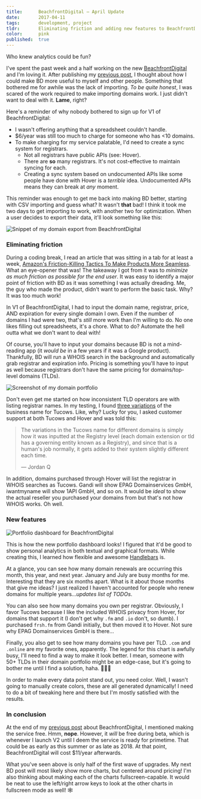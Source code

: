 ```yaml
---
title:      BeachfrontDigital — April Update
date:       2017-04-11
tags:       development, project
tldr:       Eliminating friction and adding new features to BeachfrontDigital.
color:      pink
published:  true
---
```


Who knew analytics could be fun?

I've spent the past week and a half working on the new [BeachfrontDigital](https://beachfront.digital "Manage your domain names with Beachfront.Digital!") and I'm loving it. After publishing my [previous post](/thoughts/2017/roadmap-for-beachfront-digital "Roadmap for BeachfrontDigital, on theWebb.blog"), I thought about how I could make BD more useful to myself and other people. Something that bothered me for awhile was the lack of importing. *To be quite honest*, I was scared of the work required to make importing domains work. I just didn't want to deal with it. **Lame**, right?

Here's a reminder of why nobody bothered to sign up for V1 of BeachfrontDigital:

- I wasn't offering anything that a spreadsheet couldn't handle.
- $6/year was still too much to charge for someone who has <10 domains.
- To make charging for my service palatable, I'd need to create a sync system for registrars.
  - Not all registrars have public APIs (see: Hover).
  - There are **so** many registrars. It's not cost-effective to maintain syncing for each.
  - Creating a sync system based on undocumented APIs like some people have done with Hover is a *terrible* idea. Undocumented APIs means they can break at *any* moment.

This reminder was enough to get me back into making BD better, starting with CSV importing and guess what? It wasn't **that** bad! I think it took me two days to get importing to work, with another two for optimization. When a user decides to export their data, it'll look something like this:

![Snippet of my domain export from BeachfrontDigital](🖼01.png)



### Eliminating friction
During a coding break, I read an article that was sitting in a tab for at least a week, [Amazon's Friction-Killing Tactics To Make Products More Seamless](http://firstround.com/review/amazons-friction-killing-tactics-to-make-products-more-seamless "Amazon article on First Round Review"). What an eye-opener that was! The takeaway I got from it was to *minimize as much friction as possible for the end user*. It was easy to identify a major point of friction with BD as it was something I was actually dreading. Me, the guy who made the product, didn't want to perform the basic task. Why? It was too much work!

In V1 of BeachfrontDigital, I had to input the domain name, registrar, price, AND expiration for every single domain I own. Even if the number of domains I had were two, that's *still* more work than I'm willing to do. No one likes filling out spreadsheets, it's a chore. What to do? Automate the hell outta what we don't want to deal with!

Of course, you'll have to input your domains because BD is not a mind-reading app (it *would be* in a few years if it was a Google product). Thankfully, BD will run a WHOIS search in the background and automatically grab registrar and expiration info. Pricing is something you'll have to input as well because registrars don't have the same pricing for domains/top-level domains (TLDs).

![Screenshot of my domain portfolio](🖼02.jpg)

Don't even get me started on how inconsistent TLD operators are with listing registrar names. In my testing, I found [three variations](https://twitter.com/BeachfrontD/status/848404426557673472 "Screenshot of the hot mess that = TLD operators") of the business name for Tucows. Like, why? Lucky for you, I asked customer support at both Tucows and Hover and was told this:

> The variations in the Tucows name for different domains is simply how it was inputted at the Registry level (each domain extension or tld has a governing entity known as a Registry), and since that is a human's job normally, it gets added to their system slightly different each time.
>
> — Jordan Q

In addition, domains purchased through Hover will list the registrar in WHOIS searches as Tucows. Gandi will show EPAG Domainservices GmbH, iwantmyname will show 1API GmbH, and so on. It would be *ideal* to show the actual reseller you purchased your domains from but that's not how WHOIS works. Oh well.



### New features
![Portfolio dashboard for BeachfrontDigital](🖼03.jpg)

This is how the new portfolio dashboard looks! I figured that it'd be good to show personal analytics in both textual and graphical formats. While creating this, I learned how flexible and awesome [Handlebars](http://handlebarsjs.com "Build semantic templates without frustration!") is.

At a glance, you can see how many domain renewals are occurring this month, this year, and next year. January and July are busy months for me. Interesting that they are six months apart. What is it about those months that give me ideas? I just realized I haven't accounted for people who renew domains for multiple years...*updates list of TODOs*.

You can also see how many domains you own per registrar. Obviously, I favor Tucows because I like the included WHOIS privacy from Hover, for domains that support it (I don't get why `.fm` and `.io` don't, so dumb). I purchased `frsh.fm` from Gandi initially, but then moved it to Hover. Not sure why EPAG Domainservices GmbH is there...

Finally, you also get to see how many domains you have per TLD. `.com` and `.online` are my favorite ones, apparently. The legend for this chart is awfully busy, I'll need to find a way to make it look better. I mean, someone with 50+ TLDs in their domain portfolio might be an edge-case, but it's going to bother me until I find a solution, haha. 🤷🏾‍♂️

In order to make every data point stand out, you need color. Well, I wasn't going to manually create colors, these are all generated dynamically! I need to do a bit of tweaking here and there but I'm mostly satisfied with the results.



### In conclusion
At the end of my [previous post](/thoughts/2017/roadmap-for-beachfront-digital "Roadmap for BeachfrontDigital, on theWebb.blog") about BeachfrontDigital, I mentioned making the service free. Hmm, **nope**. However, it *will* be free during beta, which is whenever I launch V2 until I deem the service is ready for primetime. That could be as early as this summer or as late as 2018. At that point, BeachfrontDigital will cost $11/year afterwards.

What you've seen above is only half of the first wave of upgrades. My next BD post will most likely show more charts, but centered around pricing! I'm also thinking about making each of the charts fullscreen-capable. It would be neat to use the left/right arrow keys to look at the other charts in fullscreen mode as well! 🕸
